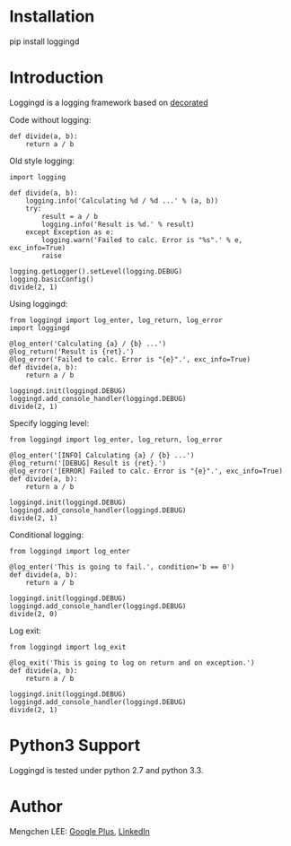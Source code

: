 Installation
============
pip install loggingd

Introduction
============

Loggingd is a logging framework based on <a href="https://github.com/CooledCoffee/decorated" target="_blank">decorated</a>

Code without logging:

	def divide(a, b):
	    return a / b
	    
Old style logging:

	import logging
	
	def divide(a, b):
	    logging.info('Calculating %d / %d ...' % (a, b))
	    try:
	        result = a / b
	        logging.info('Result is %d.' % result)
	    except Exception as e:
	        logging.warn('Failed to calc. Error is "%s".' % e, exc_info=True)
	        raise
	
	logging.getLogger().setLevel(logging.DEBUG)
	logging.basicConfig()
	divide(2, 1)
	
Using loggingd:

	from loggingd import log_enter, log_return, log_error
	import loggingd
	
	@log_enter('Calculating {a} / {b} ...')
	@log_return('Result is {ret}.')
	@log_error('Failed to calc. Error is "{e}".', exc_info=True)
	def divide(a, b):
	    return a / b
	
	loggingd.init(loggingd.DEBUG)
	loggingd.add_console_handler(loggingd.DEBUG)
	divide(2, 1)
	
Specify logging level:

	from loggingd import log_enter, log_return, log_error
	
	@log_enter('[INFO] Calculating {a} / {b} ...')
	@log_return('[DEBUG] Result is {ret}.')
	@log_error('[ERROR] Failed to calc. Error is "{e}".', exc_info=True)
	def divide(a, b):
	    return a / b
	
	loggingd.init(loggingd.DEBUG)
	loggingd.add_console_handler(loggingd.DEBUG)
	divide(2, 1)
	    
Conditional logging:

	from loggingd import log_enter
	
	@log_enter('This is going to fail.', condition='b == 0')
	def divide(a, b):
	    return a / b
	
	loggingd.init(loggingd.DEBUG)
	loggingd.add_console_handler(loggingd.DEBUG)
	divide(2, 0)

Log exit:

	from loggingd import log_exit

	@log_exit('This is going to log on return and on exception.')
	def divide(a, b):
	    return a / b
	
	loggingd.init(loggingd.DEBUG)
	loggingd.add_console_handler(loggingd.DEBUG)
	divide(2, 1)

Python3 Support
===============
Loggingd is tested under python 2.7 and python 3.3.

Author
======

Mengchen LEE: <a href="https://plus.google.com/117704742936410336204" target="_blank">Google Plus</a>, <a href="https://cn.linkedin.com/pub/mengchen-lee/30/8/23a" target="_blank">LinkedIn</a>
